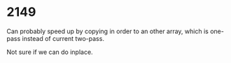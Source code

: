 # 2149

Can probably speed up by copying in order to an other array, which is one-pass instead of current two-pass. 

Not sure if we can do inplace.


